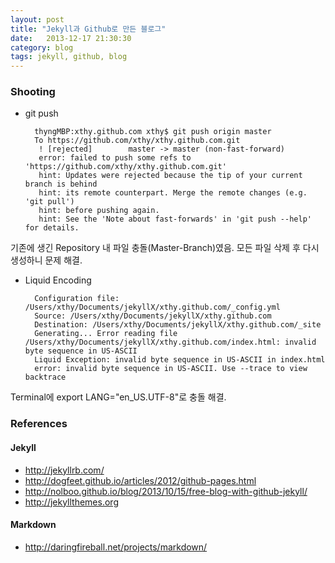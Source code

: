 ```yaml
---
layout: post
title: "Jekyll과 Github로 만든 블로그"
date:   2013-12-17 21:30:30
category: blog
tags: jekyll, github, blog
---
```

### Shooting
* git push

		thyngMBP:xthy.github.com xthy$ git push origin master
		To https://github.com/xthy/xthy.github.com.git
		 ! [rejected]        master -> master (non-fast-forward)
		 error: failed to push some refs to 'https://github.com/xthy/xthy.github.com.git'
		 hint: Updates were rejected because the tip of your current branch is behind
		 hint: its remote counterpart. Merge the remote changes (e.g. 'git pull')
		 hint: before pushing again.
		 hint: See the 'Note about fast-forwards' in 'git push --help' for details.

기존에 생긴 Repository 내 파일 충돌(Master-Branch)였음.
모든 파일 삭제 후 다시 생성하니 문제 해결.


* Liquid Encoding

		Configuration file: /Users/xthy/Documents/jekyllX/xthy.github.com/_config.yml
		Source: /Users/xthy/Documents/jekyllX/xthy.github.com
	    Destination: /Users/xthy/Documents/jekyllX/xthy.github.com/_site
	    Generating... Error reading file /Users/xthy/Documents/jekyllX/xthy.github.com/index.html: invalid byte sequence in US-ASCII
	    Liquid Exception: invalid byte sequence in US-ASCII in index.html
	    error: invalid byte sequence in US-ASCII. Use --trace to view backtrace
	    
Terminal에 export LANG="en_US.UTF-8"로 충돌 해결.


### References
#### Jekyll
* http://jekyllrb.com/
* http://dogfeet.github.io/articles/2012/github-pages.html
* http://nolboo.github.io/blog/2013/10/15/free-blog-with-github-jekyll/
* http://jekyllthemes.org

#### Markdown
* http://daringfireball.net/projects/markdown/